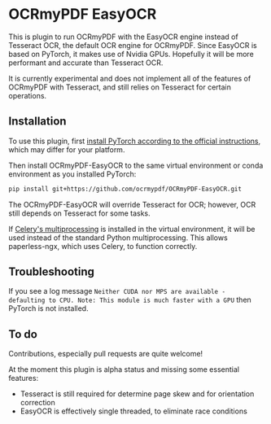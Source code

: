 # OCRmyPDF EasyOCR

This is plugin to run OCRmyPDF with the EasyOCR engine instead of Tesseract OCR,
the default OCR engine for OCRmyPDF. Since EasyOCR is based on PyTorch, it makes
use of Nvidia GPUs. Hopefully it will be more performant and accurate than Tesseract OCR.

It is currently experimental and does not implement all of the features of
OCRmyPDF with Tesseract, and still relies on Tesseract for certain operations.

## Installation

To use this plugin, first
[install PyTorch according to the official instructions](https://pytorch.org/),
which may differ for your platform.

Then install OCRmyPDF-EasyOCR to the same virtual environment or conda environment
as you installed PyTorch:

```bash
pip install git+https://github.com/ocrmypdf/OCRmyPDF-EasyOCR.git
```

The OCRmyPDF-EasyOCR will override Tesseract for OCR; however, OCR still depends
on Tesseract for some tasks.

If [Celery's multiprocessing](https://docs.celeryq.dev/en/stable/getting-started/introduction.html)
is installed in the virtual environment, it will be used instead of the standard
Python multiprocessing. This allows paperless-ngx, which uses Celery, to function correctly.

## Troubleshooting

If you see a log message
``Neither CUDA nor MPS are available - defaulting to CPU. Note: This module is much faster with a GPU``
then PyTorch is not installed.

## To do

Contributions, especially pull requests are quite welcome!

At the moment this plugin is alpha status and missing some essential features:
- Tesseract is still required for determine page skew and for orientation correction
- EasyOCR is effectively single threaded, to eliminate race conditions


